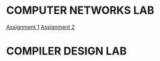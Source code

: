 # COMPUTER NETWORKS LAB
[Assignment 1](https://uemeduin-my.sharepoint.com/:b:/g/personal/sagnik_chatterjee2021_uem_edu_in/EcS36zrCDVVJlbKLHInbRlUBV-DL2LoqXH3mEzeCQJmTVQ?e=bTPaQV)
[Assignment 2](https://uemeduin-my.sharepoint.com/:b:/g/personal/sagnik_chatterjee2021_uem_edu_in/EddIqHxp3XFBl9JbLkw4oRQBLg51vG3kQx5WXgX7sX83nA?e=KS645k)

# COMPILER DESIGN LAB
